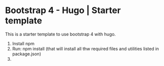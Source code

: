 # Bootstrap 4 - Hugo | Starter template

This is a starter template to use bootstrap 4 with hugo.

1. Install npm
2. Run: npm install (that will install all thw required files and utilities listed in package.json)
3.

